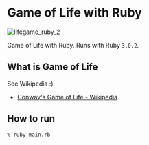 # Game of Life with Ruby

![lifegame_ruby_2](https://user-images.githubusercontent.com/12797442/136687223-fd007831-6819-4ba8-bbdd-cf8a8a5dbc23.gif)

Game of Life with Ruby. Runs with Ruby `3.0.2`.

## What is Game of Life

See Wikipedia :)

- [Conway's Game of Life \- Wikipedia](https://en.wikipedia.org/wiki/Conway%27s_Game_of_Life)

## How to run

```sh
% ruby main.rb
```
